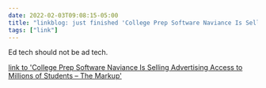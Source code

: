 ```yaml
---
date: 2022-02-03T09:08:15-05:00
title: "linkblog: just finished 'College Prep Software Naviance Is Selling Advertising Access to Millions of Students – The Markup'"
tags: ["link"]
---
```

Ed tech should not be ad tech.
 
[link to 'College Prep Software Naviance Is Selling Advertising Access to Millions of Students – The Markup'](https://themarkup.org/machine-learning/2022/01/13/college-prep-software-naviance-is-selling-advertising-access-to-millions-of-students)
